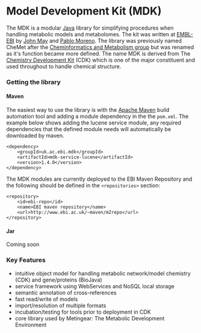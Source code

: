 # Model Development Kit (MDK)

The MDK is a modular [Java](http://www.java.com) library for simplifying procedures when handling metabolic models
and metabolomes. The kit was written at [EMBL-EBI](http://www.ebi.ac.uk) by [John May](http://www.github.com/johnmay)
and [Pablo Moreno](http://www.github.com/pcm32). The library was previously named CheMet after the
[Cheminformatics and Metabolism group](http://www.ebi.ac.uk/steinbeck) but was renamed as it's function
became more defined. The name MDK is derived from The [Chemistry Development Kit](http://cdk.sourceforge.com) (CDK)
which is one of the major constituent and used throughout to handle chemical structure.

### Getting the library

#### Maven

The easiest way to use the library is with the [Apache Maven](http://maven.apache.org/) build automation tool and adding
a module dependency in the the `pom.xml`. The example below shows adding the lucene service module, any required
dependencies that the defined module needs will automatically be downloaded by maven.

```
<dependency>
    <groupId>uk.ac.ebi.mdk</groupId>
    <artifactId>mdk-service-lucene</artifactId>
    <version>1.4.0</version>
</dependency>
```

The MDK modules are currently deployed to the EBI Maven Repository and the following should be defined in the
`<repositories>` section:

```
<repository>
    <id>ebi-repo</id>
    <name>EBI maven repository</name>
    <url>http://www.ebi.ac.uk/~maven/m2repo</url>
</repository>
```

#### Jar

Coming soon


### Key Features
*    intuitive object model for handling metabolic network/model chemistry (CDK) and gene/proteins (BioJava)
*    service framework using WebServices and NoSQL local storage
*    semantic annotation of cross-references
*    fast read/write of models
*    import/resolution of multiple formats
*    incubation/testing for tools prior to deployment in CDK
*    core library used by Metingear: The Metabolic Development Environment


